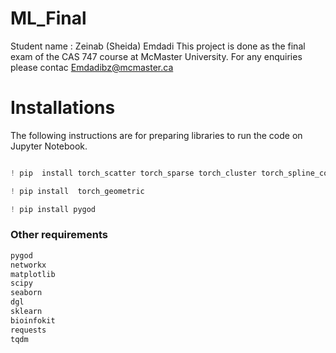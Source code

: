 # ML_Final

Student name : Zeinab (Sheida) Emdadi
This project is done as the final exam of the CAS 747 course at McMaster University.
For any enquiries please contac Emdadibz@mcmaster.ca


# Installations
The following instructions are for preparing libraries to run the code on Jupyter Notebook.


```python

! pip  install torch_scatter torch_sparse torch_cluster torch_spline_conv -f https://data.pyg.org/whl/torch-2.2.0+cu121.html

```
```python
! pip install  torch_geometric
```

```python
! pip install pygod

```
### Other requirements

```python
pygod
networkx
matplotlib
scipy
seaborn
dgl
sklearn
bioinfokit
requests
tqdm
```
         